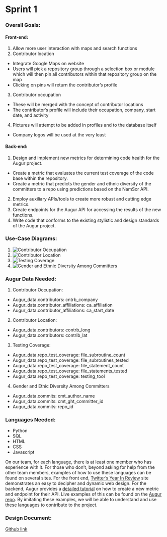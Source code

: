 # Sprint 1

### Overall Goals:
#### Front-end:
1. Allow more user interaction with maps and search functions
2. Contributor location
  * Integrate Google Maps on website
  * Users will pick a repository group through a selection box or module which will then pin all contributors within that repository group on the map
  * Clicking on pins will return the contributor’s profile
3. Contributor occupation
  * These will be merged with the concept of contributor locations
  * The contributor’s profile will include their occupation, company, start date, and activity
4. Pictures will attempt to be added in profiles and to the database itself
  * Company logos will be used at the very least
#### Back-end:
1. Design and implement new metrics for determining code health for the Augur project.
  * Create a metric that evaluates the current test coverage of the code base within the repository.
  * Create a metric that predicts the gender and ethnic diversity of the committers to a repo using predictions based on the NamSor API.
2. Employ auxiliary APIs/tools to create more robust and cutting edge metrics.
3. Create endpoints for the Augur API for accessing the results of the new functions.
4. Write code that conforms to the existing stylistic and design standards of the Augur project.

### Use-Case Diagrams:
1. ![Contributor Occupation](https://github.com/computationalmystic/sengfs19-group11/blob/master/sprint-1/customerOccupation.png)
2. ![Contributor Location](https://github.com/computationalmystic/sengfs19-group11/blob/master/sprint-1/customerLocation.png)
3. ![Testing Coverage](https://github.com/computationalmystic/sengfs19-group11/blob/master/sprint-1/testCoverage.png)
4. ![Gender and Ethnic Diversity Among Committers](https://github.com/computationalmystic/sengfs19-group11/blob/master/sprint-1/contributorDiversity.png)

### Augur Data Needed:
1. Contributor Occupation:
  * Augur_data.contributors: cntrb_company
  * Augur_data.contributor_affiliations: ca_affiliation
  * Augur_data.contributor_affiliations: ca_start_date
2. Contributor Location:
  * Augur_data.contributors: contrb_long
  * Augur_data.contributors: contrib_lat
3. Testing Coverage:
  * Augur_data.repo_test_coverage: file_subroutine_count
  * Augur_data.repo_test_coverage: file_subroutines_tested
  * Augur_data.repo_test_coverage: file_statement_count
  * Augur_data.repo_test_coverage: file_statements_tested
  * Augur_data.repo_test_coverage: testing_tool
4. Gender and Ethic Diversity Among Committers 
  * Augur_data.commits: cmt_author_name
  * Augur_data.commits: cmt_ght_committer_id
  * Augur_data.commits: repo_id

### Languages Needed:
* Python
* SQL
* HTML
* CSS
* Javascript

On our team, for each language, there is at least one member who has experience with it.  For those who don’t, beyond asking for help from the other team members, examples of how to use these languages can be found on several sites.  For the front end, [Twitter’s Year In Review](https://github.com/twitter/twitter.github.io) site demonstrates an easy to decipher and dynamic web design.  For the backend, Augur provides a [detailed tutorial](https://oss-augur.readthedocs.io/en/master/getting-started/create-a-metric/create-a-metric-toc.html) on how to create a new metric and endpoint for their API.  Live examples of this can be found on the [Augur repo](https://github.com/chaoss/augur/tree/master/augur/metrics).  By imitating these examples, we will be able to understand and use these languages to contribute to the project.

### Design Document:
[Github link](https://github.com/computationalmystic/sengfs19-group11/blob/master/Group%2011%20Design%20Doc.pdf)

